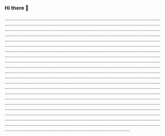### Hi there 👋

................................................................................................................................................................................................................................................................................................................................................................................................................................................................................................................................................................................................................................................................................................................................................................................................................................................................................................................................................................................................................................................................................................................................................................................................................................................................................................................................................................................................................................................................................................................................................................................................................................................................................................................................................................................................................................................................................................................................................................................................................................................................................................................................................................................................................................................................................................................................................................................................................................................................................................................................................................................................................................................................................................................................................................................................................
